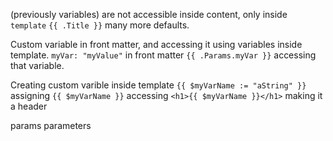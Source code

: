 (previously variables)
are not accessible inside content, only inside `template` 
`{{ .Title }}` many more defaults.

Custom variable in front matter, and accessing it using variables inside template.
`myVar: "myValue"`   in front matter
`{{ .Params.myVar }}`  accessing that variable.

Creating custom varible inside template
`{{ $myVarName := "aString" }}`   assigning
`{{ $myVarName }}` accessing
`<h1>{{ $myVarName }}</h1>`    making it a header

params  parameters
